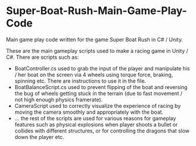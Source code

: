 # Super-Boat-Rush-Main-Game-Play-Code
Main game play code written for the game Super Boat Rush in C# / Unity.

These are the main gameplay scripts used to make a racing game in Unity / C#.
There are scripts such as: 
* BoatController.cs used to grab the input of the player and manipulate his / her boat on the screen
via 4 wheels using torque force, braking, spinning etc. There are instructions to use it in the file.
* BoatBalanceScript.cs used to prevent flipping of the boat and reversing the bug of wheels getting stuck in the terrain
(due to fast movement / not high enough physics framerate). 
* CameraScript used to correctly visualize the experience of racing by moving the camera smoothly and appropriately with
the boat.
* ... the rest of the scripts are used for various reasons for gameplay features such as physical explosions when
player shoots a bullet or collides with different structures, or for controlling the dragons that slow down the player etc.

